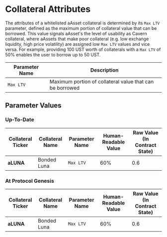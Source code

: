 # Collateral Attributes

The attributes of a whitelisted aAsset collateral is determined by its `Max LTV` parameter, defined as the maximum portion of collateral value that can be borrowed. This value signals aAsset's the level of usability as Cavern collateral, where aAssets that make poor collateral (e.g. low exchange liquidity, high price volatility) are assigned low `Max LTV` values and vice versa. For example, providing 100 UST worth of collaterals with a `Max LTV` of 50% enables the user to borrow up to 50 UST.


| Parameter Name | Description                                              |
| -------------- | -------------------------------------------------------- |
| `Max LTV`      | Maximum portion of collateral value that can be borrowed |

## Parameter Values

### Up-To-Date

| Collateral Ticker | Collateral Name | Parameter Name | Human-Readable Value | Raw Value (In Contract State) |
| ----------------- | --------------- | -------------- | -------------------- | ----------------------------- |
| **aLUNA**         | Bonded Luna     | `Max LTV`      | 60%                  | 0.6                           |

### At Protocol Genesis

| Collateral Ticker | Collateral Name | Parameter Name | Human-Readable Value | Raw Value (In Contract State) |
| ----------------- | --------------- | -------------- | -------------------- | ----------------------------- |
| **aLUNA**         | Bonded Luna     | `Max LTV`      | 60%                  | 0.6                           |

